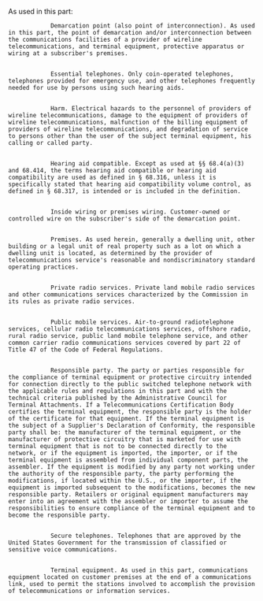 As used in this part:


                Demarcation point (also point of interconnection). As used in this part, the point of demarcation and/or interconnection between the communications facilities of a provider of wireline telecommunications, and terminal equipment, protective apparatus or wiring at a subscriber's premises.


                Essential telephones. Only coin-operated telephones, telephones provided for emergency use, and other telephones frequently needed for use by persons using such hearing aids.


                Harm. Electrical hazards to the personnel of providers of wireline telecommunications, damage to the equipment of providers of wireline telecommunications, malfunction of the billing equipment of providers of wireline telecommunications, and degradation of service to persons other than the user of the subject terminal equipment, his calling or called party.


                Hearing aid compatible. Except as used at §§ 68.4(a)(3) and 68.414, the terms hearing aid compatible or hearing aid compatibility are used as defined in § 68.316, unless it is specifically stated that hearing aid compatibility volume control, as defined in § 68.317, is intended or is included in the definition.


                Inside wiring or premises wiring. Customer-owned or controlled wire on the subscriber's side of the demarcation point.


                Premises. As used herein, generally a dwelling unit, other building or a legal unit of real property such as a lot on which a dwelling unit is located, as determined by the provider of telecommunications service's reasonable and nondiscriminatory standard operating practices.


                Private radio services. Private land mobile radio services and other communications services characterized by the Commission in its rules as private radio services.


                Public mobile services. Air-to-ground radiotelephone services, cellular radio telecommunications services, offshore radio, rural radio service, public land mobile telephone service, and other common carrier radio communications services covered by part 22 of Title 47 of the Code of Federal Regulations.


                Responsible party. The party or parties responsible for the compliance of terminal equipment or protective circuitry intended for connection directly to the public switched telephone network with the applicable rules and regulations in this part and with the technical criteria published by the Administrative Council for Terminal Attachments. If a Telecommunications Certification Body certifies the terminal equipment, the responsible party is the holder of the certificate for that equipment. If the terminal equipment is the subject of a Supplier's Declaration of Conformity, the responsible party shall be: the manufacturer of the terminal equipment, or the manufacturer of protective circuitry that is marketed for use with terminal equipment that is not to be connected directly to the network, or if the equipment is imported, the importer, or if the terminal equipment is assembled from individual component parts, the assembler. If the equipment is modified by any party not working under the authority of the responsible party, the party performing the modifications, if located within the U.S., or the importer, if the equipment is imported subsequent to the modifications, becomes the new responsible party. Retailers or original equipment manufacturers may enter into an agreement with the assembler or importer to assume the responsibilities to ensure compliance of the terminal equipment and to become the responsible party.


                Secure telephones. Telephones that are approved by the United States Government for the transmission of classified or sensitive voice communications.


                Terminal equipment. As used in this part, communications equipment located on customer premises at the end of a communications link, used to permit the stations involved to accomplish the provision of telecommunications or information services.

